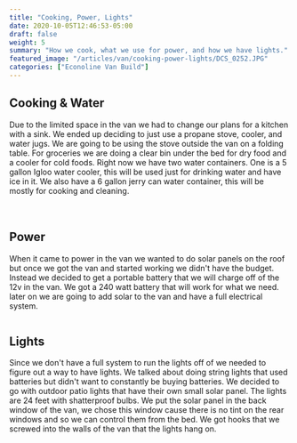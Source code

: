 ```yaml
---
title: "Cooking, Power, Lights"
date: 2020-10-05T12:46:53-05:00
draft: false
weight: 5
summary: "How we cook, what we use for power, and how we have lights."
featured_image: "/articles/van/cooking-power-lights/DCS_0252.JPG"
categories: ["Econoline Van Build"]
---
```


## Cooking & Water
Due to the limited space in the van we had to change our plans for a kitchen with a sink. We ended up deciding to just use a propane stove, cooler, and water jugs. We are going to be using the stove outside the van on a folding table. For groceries we are doing a clear bin under the bed for dry food and a cooler for cold foods. Right now we have two water containers. One is a 5 gallon Igloo water cooler, this will be used just for drinking water and have ice in it. We also have a 6 gallon jerry can water container, this will be mostly for cooking and cleaning.

<img class="img-fluid" src="/articles/van/cooking-power-lights/DCS_0076.JPG" alt=""/>
<img class="img-fluid" style="padding-top: 16px" src="/articles/van/cooking-power-lights/DCS_0252.JPG" alt=""/>

## Power
When it came to power in the van we wanted to do solar panels on the roof but once we got the van and started working we didn't have the budget. Instead we decided to get a portable battery that we will charge off of the 12v in the van. We got a 240 watt battery that will work for what we need. later on we are going to add solar to the van and have a full electrical system.

<img class="img-fluid" src="/articles/van/cooking-power-lights/DCS_0342.JPG" alt=""/>

## Lights
Since we don't have a full system to run the lights off of we needed to figure out a way to have lights. We talked about doing string lights that used batteries but didn't want to constantly be buying batteries. We decided to go with outdoor patio lights that have their own small solar panel. The lights are 24 feet with shatterproof bulbs. We put the solar panel in the back window of the van, we chose this window cause there is no tint on the rear windows and so we can control them from the bed. We got hooks that we screwed into the walls of the van that the lights hang on.

<img class="img-fluid" src="/articles/van/cooking-power-lights/DCS_0092.JPG" alt=""/>
<img class="img-fluid" style="padding-top: 16px" src="/articles/van/cooking-power-lights/DCS_0131.JPG" alt=""/>
